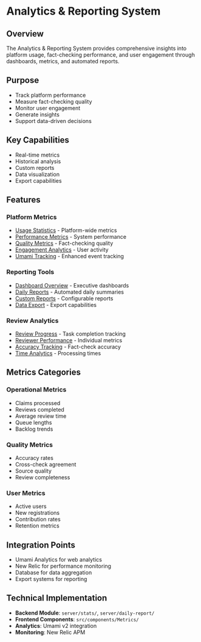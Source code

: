 # Analytics & Reporting System

## Overview
The Analytics & Reporting System provides comprehensive insights into platform usage, fact-checking performance, and user engagement through dashboards, metrics, and automated reports.

## Purpose
- Track platform performance
- Measure fact-checking quality
- Monitor user engagement
- Generate insights
- Support data-driven decisions

## Key Capabilities
- Real-time metrics
- Historical analysis
- Custom reports
- Data visualization
- Export capabilities

## Features

### Platform Metrics
- [Usage Statistics](./features/usage-statistics.md) - Platform-wide metrics
- [Performance Metrics](./features/performance-metrics.md) - System performance
- [Quality Metrics](./features/quality-metrics.md) - Fact-checking quality
- [Engagement Analytics](./features/engagement-analytics.md) - User activity
- [Umami Tracking](./features/umami-tracking.md) - Enhanced event tracking

### Reporting Tools
- [Dashboard Overview](./features/dashboard-overview.md) - Executive dashboards
- [Daily Reports](./features/daily-reports.md) - Automated daily summaries
- [Custom Reports](./features/custom-reports.md) - Configurable reports
- [Data Export](./features/data-export.md) - Export capabilities

### Review Analytics
- [Review Progress](./features/review-progress.md) - Task completion tracking
- [Reviewer Performance](./features/reviewer-performance.md) - Individual metrics
- [Accuracy Tracking](./features/accuracy-tracking.md) - Fact-check accuracy
- [Time Analytics](./features/time-analytics.md) - Processing times

## Metrics Categories

### Operational Metrics
- Claims processed
- Reviews completed
- Average review time
- Queue lengths
- Backlog trends

### Quality Metrics
- Accuracy rates
- Cross-check agreement
- Source quality
- Review completeness

### User Metrics
- Active users
- New registrations
- Contribution rates
- Retention metrics

## Integration Points
- Umami Analytics for web analytics
- New Relic for performance monitoring
- Database for data aggregation
- Export systems for reporting

## Technical Implementation
- **Backend Module**: `server/stats/`, `server/daily-report/`
- **Frontend Components**: `src/components/Metrics/`
- **Analytics**: Umami v2 integration
- **Monitoring**: New Relic APM